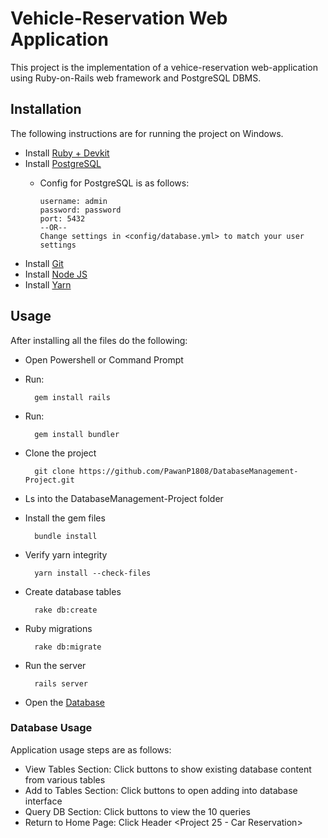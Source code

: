 # Vehicle-Reservation Web Application
This project is the implementation of a vehice-reservation web-application using Ruby-on-Rails web framework and PostgreSQL DBMS.

## Installation
The following instructions are for running the project on Windows.


* Install [Ruby + Devkit](https://github.com/oneclick/rubyinstaller2/releases/download/RubyInstaller-2.6.5-1/rubyinstaller-devkit-2.6.5-1-x64.exe)
* Install [PostgreSQL](https://www.postgresql.org/download/windows/)
  * Config for PostgreSQL is as follows:

        username: admin
        password: password
        port: 5432
        --OR--
        Change settings in <config/database.yml> to match your user settings

* Install [Git](https://git-scm.com/download/win)
* Install [Node JS](https://nodejs.org/dist/v12.13.1/node-v12.13.1-x64.msi)
* Install [Yarn](https://yarnpkg.com/latest.msi)

## Usage
After installing all the files do the following:

* Open Powershell or Command Prompt
* Run: 

        gem install rails
* Run: 

        gem install bundler
* Clone the project 

        git clone https://github.com/PawanP1808/DatabaseManagement-Project.git
* Ls into the DatabaseManagement-Project folder
* Install the gem files 

        bundle install
* Verify yarn integrity 

        yarn install --check-files
* Create database tables

        rake db:create
* Ruby migrations

        rake db:migrate
* Run the server 

        rails server
* Open the [Database](http://localhost:3000/)

### Database Usage
Application usage steps are as follows:

* View Tables Section: Click buttons to show existing database content from various tables
* Add to Tables Section: Click buttons to open adding into database interface
* Query DB Section: Click buttons to view the 10 queries
* Return to Home Page: Click Header <Project 25 - Car Reservation>

